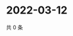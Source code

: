 # 2022-03-12

共 0 条

<!-- BEGIN WEIBO -->
<!-- 最后更新时间 Sat Mar 12 2022 23:00:55 GMT+0800 (China Standard Time) -->

<!-- END WEIBO -->
